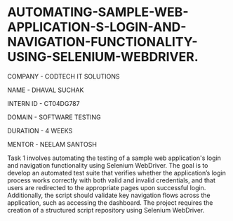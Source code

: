 # AUTOMATING-SAMPLE-WEB-APPLICATION-S-LOGIN-AND-NAVIGATION-FUNCTIONALITY-USING-SELENIUM-WEBDRIVER.

COMPANY - CODTECH IT SOLUTIONS

NAME - DHAVAL SUCHAK

INTERN ID - CT04DG787

DOMAIN - SOFTWARE TESTING

DURATION - 4 WEEKS

MENTOR - NEELAM SANTOSH



Task 1 involves automating the testing of a sample web application's login and navigation functionality using Selenium WebDriver. The goal is to develop an automated test suite that verifies whether the application’s login process works correctly with both valid and invalid credentials, and that users are redirected to the appropriate pages upon successful login. Additionally, the script should validate key navigation flows across the application, such as accessing the dashboard. The project requires the creation of a structured script repository using Selenium WebDriver.

